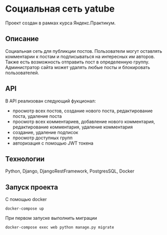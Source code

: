 # Социальная сеть yatube

Проект создан в рамках курса Яндекс.Практикум.

## Описание

Социальная сеть для публикции постов. 
Пользователи могут оставлять комментарии к постам и подписываться на интересных им авторов.
Также есть возможность отправить пост в определенную группу. Администратор сайта может удалять любые посты и блокировать пользователей.

## API

В API реализован следующий фукционал:

- просмотр всех постов, создание нового поста, редактирование поста, удаление поста
- просмотр всех комментариев, добавление нового комментария, редактирование комментария, удаление комментария
- создание, удаление подписок
- просмотр доступных групп
- авторизация с помощью JWT токена

## Технологии

Python, Django, DjangoRestFramework, PostgresSQL, Docker

## Запуск проекта

С помощью docker

`docker-compose up`

При первом запуске выполнить миграции

`docker-compose exec web python manage.py migrate`